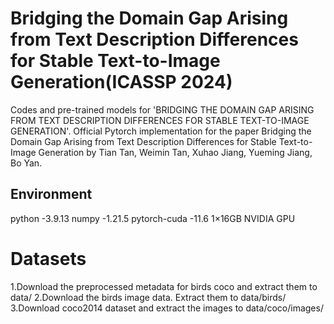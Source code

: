 # Bridging the Domain Gap Arising from Text Description Differences for Stable Text-to-Image Generation(ICASSP 2024)

Codes and pre-trained models for 'BRIDGING THE DOMAIN GAP ARISING FROM TEXT DESCRIPTION DIFFERENCES FOR STABLE TEXT-TO-IMAGE GENERATION'.
Official Pytorch implementation for the paper Bridging the Domain Gap Arising from Text Description Differences for Stable Text-to-Image Generation by Tian Tan, Weimin Tan, Xuhao Jiang, Yueming Jiang, Bo Yan.

## Environment
python        -3.9.13
numpy         -1.21.5
pytorch-cuda  -11.6
1×16GB NVIDIA GPU

# Datasets
1.Download the preprocessed metadata for birds coco and extract them to data/
2.Download the birds image data. Extract them to data/birds/
3.Download coco2014 dataset and extract the images to data/coco/images/
